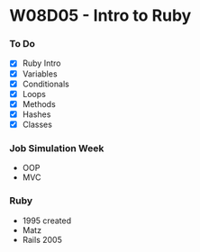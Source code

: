 # W08D05 - Intro to Ruby

### To Do
* [x] Ruby Intro
* [x] Variables
* [x] Conditionals
* [x] Loops
* [x] Methods
* [x] Hashes
* [x] Classes

### Job Simulation Week

* OOP
* MVC

### Ruby
* 1995 created
* Matz
* Rails 2005






















